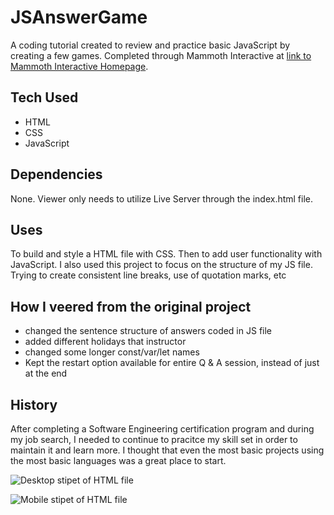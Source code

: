 # JSAnswerGame

A coding tutorial created to review and practice basic JavaScript by creating a few games. Completed through Mammoth Interactive at [link to Mammoth Interactive Homepage](https://training.mammothinteractive.com/courses).

## Tech Used
- HTML
- CSS
- JavaScript

## Dependencies
None. Viewer only needs to utilize Live Server through the index.html file.

## Uses
To build and style a HTML file with CSS. Then to add user functionality with JavaScript. I also used this project to focus on the structure of my JS file. Trying to create consistent line breaks, use of quotation marks, etc

## How I veered from the original project
- changed the sentence structure of answers coded in JS file
- added different holidays that instructor
- changed some longer const/var/let names
- Kept the restart option available for entire Q & A session, instead of just at the end

## History
After completing a Software Engineering certification program and during my job search, I needed to continue to pracitce my skill set in order to maintain it and learn more. I thought that even the most basic projects using the most basic languages was a great place to start.

![Desktop stipet of HTML file](assets/images/desktopView.png)

![Mobile stipet of HTML file](assets/images/mobileView.png)
